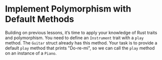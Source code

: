 # Implement Polymorphism with Default Methods

Building on previous lessons, it’s time to apply your knowledge of Rust traits and polymorphism. You need to define an `Instrument` trait with a `play` method. The `Guitar` struct already has this method. Your task is to provide a default `play` method that prints "Do-re-mi", so we can call the `play` method on an instance of a `Piano`.